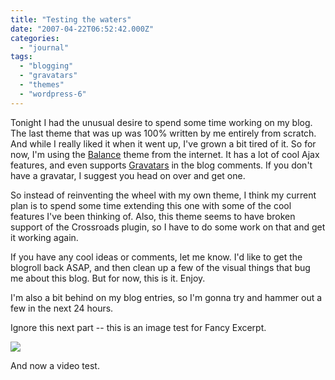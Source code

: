 ```yaml
---
title: "Testing the waters"
date: "2007-04-22T06:52:42.000Z"
categories: 
  - "journal"
tags: 
  - "blogging"
  - "gravatars"
  - "themes"
  - "wordpress-6"
---
```


Tonight I had the unusual desire to spend some time working on my blog. The last theme that was up was 100% written by me entirely from scratch. And while I really liked it when it went up, I've grown a bit tired of it. So for now, I'm using the [Balance](http://www.thoughtmechanics.com/2006/04/18/balance-01-alpha-released/) theme from the internet. It has a lot of cool Ajax features, and even supports [Gravatars](http://site.gravatar.com/) in the blog comments. If you don't have a gravatar, I suggest you head on over and get one.

So instead of reinventing the wheel with my own theme, I think my current plan is to spend some time extending this one with some of the cool features I've been thinking of. Also, this theme seems to have broken support of the Crossroads plugin, so I have to do some work on that and get it working again.

If you have any cool ideas or comments, let me know. I'd like to get the blogroll back ASAP, and then clean up a few of the visual things that bug me about this blog. But for now, this is it. Enjoy.

I'm also a bit behind on my blog entries, so I'm gonna try and hammer out a few in the next 24 hours.

Ignore this next part -- this is an image test for Fancy Excerpt.

![](http://farm1.static.flickr.com/210/466881102_897c576a4f.jpg?v=0)

And now a video test.
